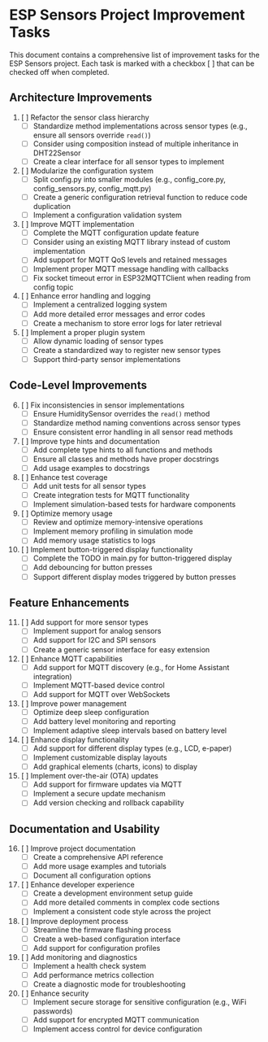 # ESP Sensors Project Improvement Tasks

This document contains a comprehensive list of improvement tasks for the ESP Sensors project. Each task is marked with a checkbox [ ] that can be checked off when completed.

## Architecture Improvements

1. [ ] Refactor the sensor class hierarchy
   - [ ] Standardize method implementations across sensor types (e.g., ensure all sensors override `read()`)
   - [ ] Consider using composition instead of multiple inheritance in DHT22Sensor
   - [ ] Create a clear interface for all sensor types to implement

2. [ ] Modularize the configuration system
   - [ ] Split config.py into smaller modules (e.g., config_core.py, config_sensors.py, config_mqtt.py)
   - [ ] Create a generic configuration retrieval function to reduce code duplication
   - [ ] Implement a configuration validation system

3. [ ] Improve MQTT implementation
   - [ ] Complete the MQTT configuration update feature
   - [ ] Consider using an existing MQTT library instead of custom implementation
   - [ ] Add support for MQTT QoS levels and retained messages
   - [ ] Implement proper MQTT message handling with callbacks
   - [ ] Fix socket timeout error in ESP32MQTTClient when reading from config topic

4. [ ] Enhance error handling and logging
   - [ ] Implement a centralized logging system
   - [ ] Add more detailed error messages and error codes
   - [ ] Create a mechanism to store error logs for later retrieval

5. [ ] Implement a proper plugin system
   - [ ] Allow dynamic loading of sensor types
   - [ ] Create a standardized way to register new sensor types
   - [ ] Support third-party sensor implementations

## Code-Level Improvements

6. [ ] Fix inconsistencies in sensor implementations
   - [ ] Ensure HumiditySensor overrides the `read()` method
   - [ ] Standardize method naming conventions across sensor types
   - [ ] Ensure consistent error handling in all sensor read methods

7. [ ] Improve type hints and documentation
   - [ ] Add complete type hints to all functions and methods
   - [ ] Ensure all classes and methods have proper docstrings
   - [ ] Add usage examples to docstrings

8. [ ] Enhance test coverage
   - [ ] Add unit tests for all sensor types
   - [ ] Create integration tests for MQTT functionality
   - [ ] Implement simulation-based tests for hardware components

9. [ ] Optimize memory usage
   - [ ] Review and optimize memory-intensive operations
   - [ ] Implement memory profiling in simulation mode
   - [ ] Add memory usage statistics to logs

10. [ ] Implement button-triggered display functionality
    - [ ] Complete the TODO in main.py for button-triggered display
    - [ ] Add debouncing for button presses
    - [ ] Support different display modes triggered by button presses

## Feature Enhancements

11. [ ] Add support for more sensor types
    - [ ] Implement support for analog sensors
    - [ ] Add support for I2C and SPI sensors
    - [ ] Create a generic sensor interface for easy extension

12. [ ] Enhance MQTT capabilities
    - [ ] Add support for MQTT discovery (e.g., for Home Assistant integration)
    - [ ] Implement MQTT-based device control
    - [ ] Add support for MQTT over WebSockets

13. [ ] Improve power management
    - [ ] Optimize deep sleep configuration
    - [ ] Add battery level monitoring and reporting
    - [ ] Implement adaptive sleep intervals based on battery level

14. [ ] Enhance display functionality
    - [ ] Add support for different display types (e.g., LCD, e-paper)
    - [ ] Implement customizable display layouts
    - [ ] Add graphical elements (charts, icons) to display

15. [ ] Implement over-the-air (OTA) updates
    - [ ] Add support for firmware updates via MQTT
    - [ ] Implement a secure update mechanism
    - [ ] Add version checking and rollback capability

## Documentation and Usability

16. [ ] Improve project documentation
    - [ ] Create a comprehensive API reference
    - [ ] Add more usage examples and tutorials
    - [ ] Document all configuration options

17. [ ] Enhance developer experience
    - [ ] Create a development environment setup guide
    - [ ] Add more detailed comments in complex code sections
    - [ ] Implement a consistent code style across the project

18. [ ] Improve deployment process
    - [ ] Streamline the firmware flashing process
    - [ ] Create a web-based configuration interface
    - [ ] Add support for configuration profiles

19. [ ] Add monitoring and diagnostics
    - [ ] Implement a health check system
    - [ ] Add performance metrics collection
    - [ ] Create a diagnostic mode for troubleshooting

20. [ ] Enhance security
    - [ ] Implement secure storage for sensitive configuration (e.g., WiFi passwords)
    - [ ] Add support for encrypted MQTT communication
    - [ ] Implement access control for device configuration
